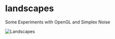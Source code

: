 landscapes
==========

Some Experiments with OpenGL and Simplex Noise

![Landscapes](http://i.imgur.com/Ish0x.png)
